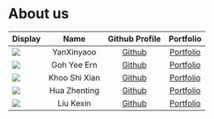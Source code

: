 # About us

Display |     Name      | Github Profile | Portfolio 
--------|:-------------:|:--------------:|:---------:
![](https://via.placeholder.com/100.png?text=Photo) |  YanXinyaoo   | [Github](https://github.com/yanxinyaoo) | [Portfolio](team/yanxinyaoo.md)
![](https://via.placeholder.com/100.png?text=Photo) |  Goh Yee Ern  | [Github](https://github.com/yeeern27) | [Portfolio](team/yeeern.md)
![](https://via.placeholder.com/100.png?text=Photo) | Khoo Shi Xian | [Github](https://github.com/sxkhoo) | [Portfolio](team/khooshixian.md)
![](https://via.placeholder.com/100.png?text=Photo) | Hua Zhenting  | [Github](https://github.com/huazhenting) | [Portfolio](team/huazhenting.md)
![](https://via.placeholder.com/100.png?text=Photo) |   Liu Kexin   | [Github](https://github.com/Lydialkx) | [Portfolio](team/lydialkx.md)


